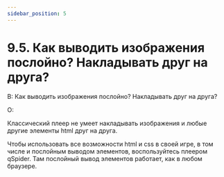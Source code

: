 ```yaml
---
sidebar_position: 5
---
```


# 9.5. Как выводить изображения послойно? Накладывать друг на друга?
<!-- [:faq_09_05] -->
В: Как выводить изображения послойно? Накладывать друг на друга?

О:

Классический плеер не умеет накладывать изображения и любые другие элементы html друг на друга.

Чтобы использовать все возможности html и css в своей игре, в том числе и послойным выводом элементов, воспользуйтесь плеером qSpider. Там послойный вывод элементов работает, как в любом браузере.
